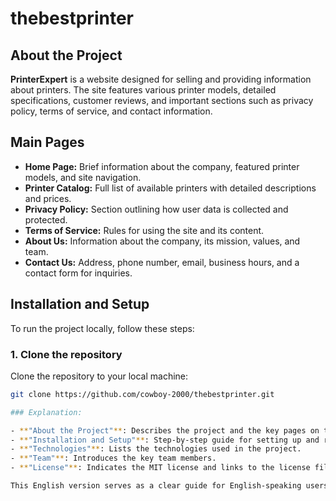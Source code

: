 # thebestprinter

## About the Project

**PrinterExpert** is a website designed for selling and providing information about printers. The site features various printer models, detailed specifications, customer reviews, and important sections such as privacy policy, terms of service, and contact information.

## Main Pages

- **Home Page:** Brief information about the company, featured printer models, and site navigation.
- **Printer Catalog:** Full list of available printers with detailed descriptions and prices.
- **Privacy Policy:** Section outlining how user data is collected and protected.
- **Terms of Service:** Rules for using the site and its content.
- **About Us:** Information about the company, its mission, values, and team.
- **Contact Us:** Address, phone number, email, business hours, and a contact form for inquiries.

## Installation and Setup

To run the project locally, follow these steps:

### 1. Clone the repository

Clone the repository to your local machine:

```bash
git clone https://github.com/cowboy-2000/thebestprinter.git

### Explanation:

- **"About the Project"**: Describes the project and the key pages on the website.
- **"Installation and Setup"**: Step-by-step guide for setting up and running the project.
- **"Technologies"**: Lists the technologies used in the project.
- **"Team"**: Introduces the key team members.
- **"License"**: Indicates the MIT license and links to the license file.

This English version serves as a clear guide for English-speaking users and developers interested in contributing to or using the project.
